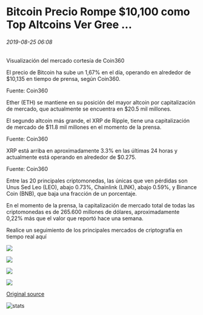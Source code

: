 # Bitcoin Precio Rompe $10,100 como Top Altcoins Ver Gree ...

###### 2019-08-25 06:08

Visualización del mercado cortesía de Coin360

El precio de Bitcoin ha sube un 1,67% en el día, operando en alrededor de $10,135 en tiempo de prensa, según Coin360.

Fuente: Coin360

Ether (ETH) se mantiene en su posición del mayor altcoin por capitalización de mercado, que actualmente se encuentra en $20.5 mil millones.

El segundo altcoin más grande, el XRP de Ripple, tiene una capitalización de mercado de $11.8 mil millones en el momento de la prensa.

Fuente: Coin360

XRP está arriba en aproximadamente 3.3% en las últimas 24 horas y actualmente está operando en alrededor de $0.275.

Fuente: Coin360

Entre las 20 principales criptomonedas, las únicas que ven pérdidas son Unus Sed Leo (LEO), abajo 0.73%, Chainlink (LINK), abajo 0.59%, y Binance Coin (BNB), que baja una fracción de un porcentaje.

En el momento de la prensa, la capitalización de mercado total de todas las criptomonedas es de 265.600 millones de dólares, aproximadamente 0,22% más que el valor que reportó hace una semana.

Realice un seguimiento de los principales mercados de criptografía en tiempo real aquí

![](https://s3.cointelegraph.com/storage/uploads/view/1804b609661e2b84d463889448aaf58b.png)

![](https://s3.cointelegraph.com/storage/uploads/view/78a00085075830a78273080deb358e02.png)

![](https://s3.cointelegraph.com/storage/uploads/view/b521c4ac8ef79e1bb0eb1c4d75d2d2c4.png)

![](https://s3.cointelegraph.com/storage/uploads/view/17a8ad9f65a5a821cc16483a70d075ab.png)

[Original source](https://cointelegraph.com/news/bitcoin-price-breaks-10-100-as-top-altcoins-see-gree)

![stats](https://c.statcounter.com/11760860/0/a89fa40b/1/ "stats")
